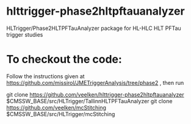 # hlttrigger-phase2hltpftauanalyzer
HLTrigger/Phase2HLTPFTauAnalyzer package for HL-HLC HLT PFTau trigger studies

# To checkout the code:

Follow the instructions given at https://github.com/missirol/JMETriggerAnalysis/tree/phase2 , then run

git clone https://github.com/veelken/hlttrigger-phase2hltpftauanalyzer $CMSSW_BASE/src/HLTrigger/TallinnHLTPFTauAnalyzer
git clone https://github.com/veelken/mcStitching $CMSSW_BASE/src/HLTrigger/mcStitching
